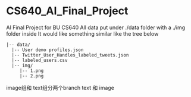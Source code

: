 # CS640_AI_Final_Project
AI Final Project for BU CS640 
All data put under ./data folder with a ./img folder inside
It would like something similar like the tree below
```
|-- data/
  |-- User demo profiles.json
  |-- Twitter_User_Handles_labeled_tweets.json
  |-- labeled_users.csv
  |-- img/
     |-- 1.png
     |-- 2.png
```
image组和 text组分两个branch text 和 image
